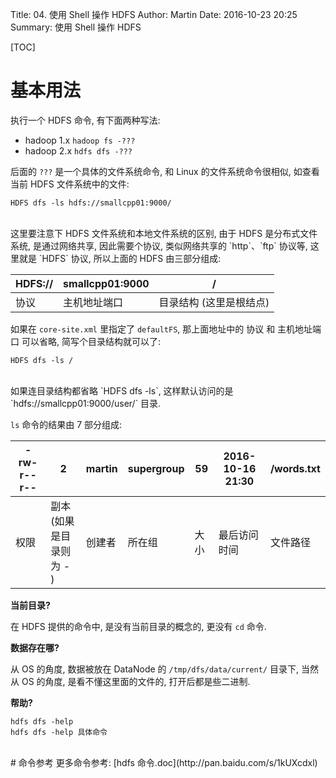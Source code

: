 Title: 04. 使用 Shell 操作 HDFS
Author: Martin
Date: 2016-10-23 20:25
Summary: 使用 Shell 操作 HDFS

[TOC]

# 基本用法
执行一个 HDFS 命令, 有下面两种写法:

- hadoop 1.x `hadoop fs -???`
- hadoop 2.x `hdfs dfs -???`

后面的 `???` 是一个具体的文件系统命令, 和 Linux 的文件系统命令很相似, 如查看当前 HDFS 文件系统中的文件:

```
HDFS dfs -ls hdfs://smallcpp01:9000/
```
<br>
这里要注意下 HDFS 文件系统和本地文件系统的区别, 由于 HDFS 是分布式文件系统, 是通过网络共享, 因此需要个协议, 类似网络共享的 `http`、`ftp` 协议等, 这里就是 `HDFS` 协议, 所以上面的 HDFS 由三部分组成:

| HDFS:// | smallcpp01:9000 |            /            |
|---------|---------------|-------------------------|
| 协议    | 主机地址端口  | 目录结构 (这里是根结点) |

如果在 `core-site.xml` 里指定了 `defaultFS`, 那上面地址中的 协议 和 主机地址端口 可以省略, 简写个目录结构就可以了:

```
HDFS dfs -ls /
```
<br>
如果连目录结构都省略 `HDFS dfs -ls`, 这样默认访问的是 `hdfs://smallcpp01:9000/user/<current user>` 目录.

`ls` 命令的结果由 7 部分组成:

| -rw-r--r-- |             2             | martin | supergroup |  59  | 2016-10-16 21:30 | /words.txt |
|------------|---------------------------|--------|------------|------|------------------|------------|
| 权限       | 副本<br>(如果是目录则为 \- ) | 创建者 | 所在组     | 大小 | 最后访问时间     | 文件路径   |

**当前目录?**

在 HDFS 提供的命令中, 是没有当前目录的概念的, 更没有 `cd` 命令.

**数据存在哪?**

从 OS 的角度, 数据被放在 DataNode 的 `/tmp/dfs/data/current/` 目录下, 当然从 OS 的角度, 是看不懂这里面的文件的, 打开后都是些二进制.

**帮助?**

```
hdfs dfs -help
hdfs dfs -help 具体命令
```
<br>
# 命令参考
更多命令参考: [hdfs 命令.doc](http://pan.baidu.com/s/1kUXcdxl)
